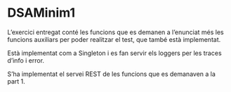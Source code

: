 # DSAMinim1

L’exercici entregat conté les funcions que es demanen a l’enunciat més les funcions auxiliars per poder realitzar el test, que també està implementat.

Està implementat com a Singleton i es fan servir els loggers per les traces d’info i error.

S’ha implementat el servei REST de les funcions que es demanaven a la part 1.
